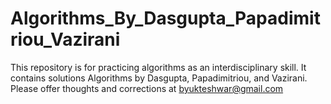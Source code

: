 # Algorithms_By_Dasgupta_Papadimitriou_Vazirani

This repository is for practicing algorithms as an interdisciplinary skill. 
It contains solutions Algorithms by Dasgupta, Papadimitriou, and Vazirani.
Please offer thoughts and corrections at byukteshwar@gmail.com
